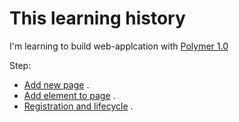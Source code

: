 # This learning history

I'm learning to build web-applcation with [Polymer 1.0](https://www.polymer-project.org/1.0/)

Step:

- [Add new page](https://github.com/XinyueZ/hello-polymer/tree/add-new-page) .
- [Add element to page](https://github.com/XinyueZ/hello-polymer/tree/add-element) .
- [Registration and lifecycle](https://github.com/XinyueZ/hello-polymer/tree/registeration-lifecycle) .
